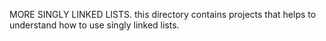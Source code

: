 MORE SINGLY LINKED LISTS.
this directory contains projects that helps to understand how to use singly linked lists.

